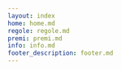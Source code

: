 ```yaml
---
layout: index 
home: home.md
regole: regole.md
premi: premi.md
info: info.md
footer_description: footer.md
---
```



